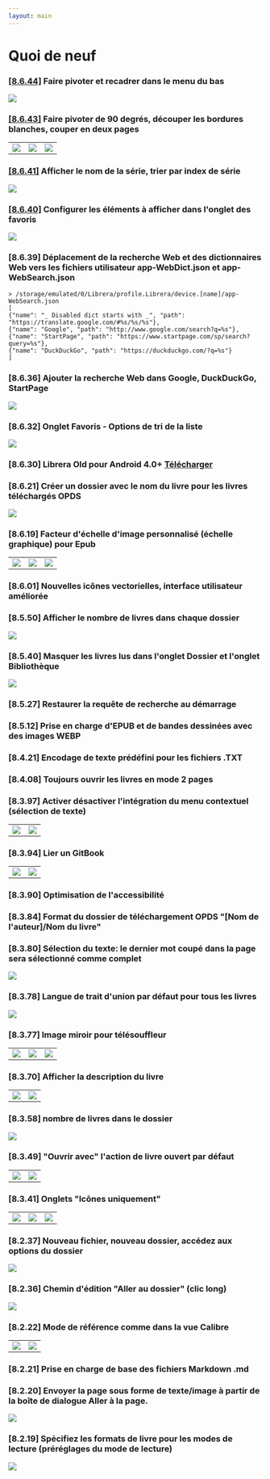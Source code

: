 ```yaml
---
layout: main
---
```


# Quoi de neuf

### [[8.6.44]](/download/fr) Faire pivoter et recadrer dans le menu du bas
<img class="i" src="8.6.44.png" />


### [[8.6.43]](/download/fr) Faire pivoter de 90 degrés, découper les bordures blanches, couper en deux pages

||||
|-|-|-|
|![](8.6.43a.png)|![](8.6.43b.png)|![](8.6.43c.png)|

### [[8.6.41]](/download/fr) Afficher le nom de la série, trier par index de série
<img class="i" src="8.6.41.png" />

### [[8.6.40]](/download/fr) Configurer les éléments à afficher dans l'onglet des favoris
<img class="i" src="8.6.40.png" />

### [8.6.39] Déplacement de la recherche Web et des dictionnaires Web vers les fichiers utilisateur app-WebDict.json et app-WebSearch.json

```
> /storage/emulated/0/Librera/profile.Librera/device.[name]/app-WebSearch.json
[
{"name": "_ Disabled dict starts with _", "path": "https://translate.google.com/#%s/%s/%s"},
{"name": "Google", "path": "http://www.google.com/search?q=%s"},
{"name": "StartPage", "path": "https://www.startpage.com/sp/search?query=%s"},
{"name": "DuckDuckGo", "path": "https://duckduckgo.com/?q=%s"}
]
```

### [8.6.36] Ajouter la recherche Web dans Google, DuckDuckGo, StartPage
<img class="i" src="8.6.36.png" />


### [8.6.32] Onglet Favoris - Options de tri de la liste
<img class="i" src="8.6.32.png" />

### [8.6.30] Librera Old pour Android 4.0+ [Télécharger](https://github.com/foobnix/LibreraReader/releases/)
### [8.6.21] Créer un dossier avec le nom du livre pour les livres téléchargés OPDS
<img class="i" src="8.6.21.png" />

### [8.6.19] Facteur d'échelle d'image personnalisé (échelle graphique) pour Epub

||||
|-|-|-|
|![](8.6.19a.png)|![](8.6.19.png)|![](8.6.19b.png)|

### [8.6.01] Nouvelles icônes vectorielles, interface utilisateur améliorée
### [8.5.50] Afficher le nombre de livres dans chaque dossier
<img class="i" src="8.5.50.png" />

### [8.5.40] Masquer les livres lus dans l'onglet Dossier et l'onglet Bibliothèque
<img class="i" src="8.5.40.png" />


### [8.5.27] Restaurer la requête de recherche au démarrage

### [8.5.12] Prise en charge d'EPUB et de bandes dessinées avec des images WEBP
### [8.4.21] Encodage de texte prédéfini pour les fichiers .TXT
### [8.4.08] Toujours ouvrir les livres en mode 2 pages

### [8.3.97] Activer désactiver l'intégration du menu contextuel (sélection de texte)
|||
|-|-|
|![](8.3.97a.png)|![](8.3.97b.png)|

### [8.3.94] Lier un GitBook

|||
|-|-|
|![](8.3.94a.png)|![](8.3.94b.png)|

### [8.3.90] Optimisation de l'accessibilité

### [8.3.84] Format du dossier de téléchargement OPDS &quot;[Nom de l'auteur]/Nom du livre&quot;

### [8.3.80] Sélection du texte: le dernier mot coupé dans la page sera sélectionné comme complet

<img class="i" src="8.3.80.png" />

### [8.3.78] Langue de trait d'union par défaut pour tous les livres

<img class="i" src="8.3.78.png" />

### [8.3.77] Image miroir pour télésouffleur

||||
|-|-|-|
|![](8.3.77c.jpg)|![](8.3.77a.jpg)|![](8.3.77b.jpg)|

### [8.3.70] Afficher la description du livre

|||
|-|-|
|![](8.3.70a.jpg)|![](8.3.70b.jpg)|


### [8.3.58] nombre de livres dans le dossier

<img class="i" src="8.3.58.jpg" />

### [8.3.49] &quot;Ouvrir avec&quot; l'action de livre ouvert par défaut

|||
|-|-|
|![](8.3.49a.jpg)|![](8.3.49b.jpg)|


### [8.3.41] Onglets &quot;Icônes uniquement&quot;

||||
|-|-|-|
|![](8.3.41a.jpg)|![](8.3.41b.jpg)|![](8.3.41c.jpg)|


### [8.2.37] Nouveau fichier, nouveau dossier, accédez aux options du dossier

<img class="i" src="8.2.37.jpg" />

### [8.2.36] Chemin d'édition &quot;Aller au dossier&quot; (clic long)

<img class="i" src="8.2.36.jpg" />


### [8.2.22] Mode de référence comme dans la vue Calibre

|||
|-|-|
|![](8.2.22a.jpg)|![](8.2.22b.jpg)|

### [8.2.21] Prise en charge de base des fichiers Markdown .md

### [8.2.20] Envoyer la page sous forme de texte/image à partir de la boîte de dialogue Aller à la page.

<img class="i" src="8.2.20.jpg" />

### [8.2.19] Spécifiez les formats de livre pour les modes de lecture (préréglages du mode de lecture)

<img class="i" src="8.2.19.png" />
